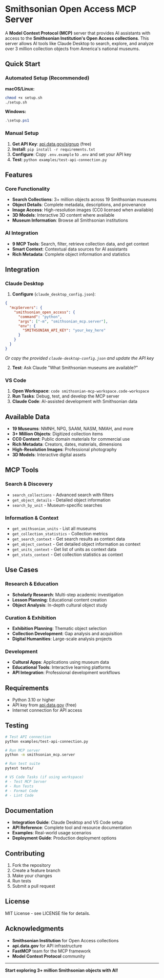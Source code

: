 # Smithsonian Open Access MCP Server

A **Model Context Protocol (MCP)** server that provides AI assistants with access to the **Smithsonian Institution's Open Access collections**. This server allows AI tools like Claude Desktop to search, explore, and analyze over 3 million collection objects from America's national museums.

## Quick Start

### Automated Setup (Recommended)

**macOS/Linux:**
```bash
chmod +x setup.sh
./setup.sh
```

**Windows:**
```powershell
.\setup.ps1
```

### Manual Setup

1. **Get API Key**: [api.data.gov/signup](https://api.data.gov/signup/) (free)
2. **Install**: `pip install -r requirements.txt`
3. **Configure**: Copy `.env.example` to `.env` and set your API key
4. **Test**: `python examples/test-api-connection.py`

## Features

### Core Functionality
- **Search Collections**: 3+ million objects across 19 Smithsonian museums
- **Object Details**: Complete metadata, descriptions, and provenance
- **Image Access**: High-resolution images (CC0 licensed when available)
- **3D Models**: Interactive 3D content where available
- **Museum Information**: Browse all Smithsonian institutions

### AI Integration
- **9 MCP Tools**: Search, filter, retrieve collection data, and get context
- **Smart Context**: Contextual data sources for AI assistants  
- **Rich Metadata**: Complete object information and statistics

## Integration

### Claude Desktop

1. **Configure** (`claude_desktop_config.json`):
```json
{
  "mcpServers": {
    "smithsonian_open_access": {
      "command": "python",
      "args": ["-m", "smithsonian_mcp.server"],
      "env": {
        "SMITHSONIAN_API_KEY": "your_key_here"
      }
    }
  }
}
```

*Or copy the provided `claude-desktop-config.json` and update the API key*

2. **Test**: Ask Claude "What Smithsonian museums are available?"

### VS Code

1. **Open Workspace**: `code smithsonian-mcp-workspace.code-workspace`
2. **Run Tasks**: Debug, test, and develop the MCP server
3. **Claude Code**: AI-assisted development with Smithsonian data

## Available Data

- **19 Museums**: NMNH, NPG, SAAM, NASM, NMAH, and more
- **3+ Million Objects**: Digitized collection items
- **CC0 Content**: Public domain materials for commercial use
- **Rich Metadata**: Creators, dates, materials, dimensions
- **High-Resolution Images**: Professional photography
- **3D Models**: Interactive digital assets

## MCP Tools

### Search & Discovery
- `search_collections` - Advanced search with filters
- `get_object_details` - Detailed object information
- `search_by_unit` - Museum-specific searches

### Information & Context
- `get_smithsonian_units` - List all museums
- `get_collection_statistics` - Collection metrics
- `get_search_context` - Get search results as context data
- `get_object_context` - Get detailed object information as context
- `get_units_context` - Get list of units as context data
- `get_stats_context` - Get collection statistics as context

## Use Cases

### Research & Education
- **Scholarly Research**: Multi-step academic investigation
- **Lesson Planning**: Educational content creation
- **Object Analysis**: In-depth cultural object study

### Curation & Exhibition
- **Exhibition Planning**: Thematic object selection
- **Collection Development**: Gap analysis and acquisition
- **Digital Humanities**: Large-scale analysis projects

### Development
- **Cultural Apps**: Applications using museum data
- **Educational Tools**: Interactive learning platforms
- **API Integration**: Professional development workflows

## Requirements

- Python 3.10 or higher
- API key from [api.data.gov](https://api.data.gov/signup/) (free)
- Internet connection for API access

## Testing

```bash
# Test API connection
python examples/test-api-connection.py

# Run MCP server
python -m smithsonian_mcp.server

# Run test suite
pytest tests/

# VS Code Tasks (if using workspace)
# - Test MCP Server
# - Run Tests  
# - Format Code
# - Lint Code
```

## Documentation

- **Integration Guide**: Claude Desktop and VS Code setup
- **API Reference**: Complete tool and resource documentation
- **Examples**: Real-world usage scenarios
- **Deployment Guide**: Production deployment options

## Contributing

1. Fork the repository
2. Create a feature branch
3. Make your changes
4. Run tests
5. Submit a pull request

## License

MIT License - see LICENSE file for details.

## Acknowledgments

- **Smithsonian Institution** for Open Access collections
- **api.data.gov** for API infrastructure
- **FastMCP** team for the MCP framework
- **Model Context Protocol** community

---

**Start exploring 3+ million Smithsonian objects with AI!**
